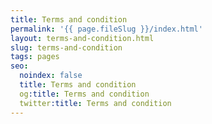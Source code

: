 ```yaml
---
title: Terms and condition
permalink: '{{ page.fileSlug }}/index.html'
layout: terms-and-condition.html
slug: terms-and-condition
tags: pages
seo:
  noindex: false
  title: Terms and condition
  og:title: Terms and condition
  twitter:title: Terms and condition
---
```



